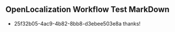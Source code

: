 ## OpenLocalization Workflow Test MarkDown
* 25f32b05-4ac9-4b82-8bb8-d3ebee503e8a thanks!

<!--HONumber=Sep16_HO1-->


